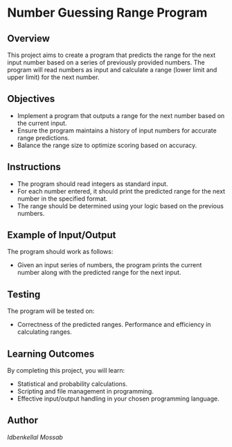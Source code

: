 # Number Guessing Range Program

## Overview
This project aims to create a program that predicts the range for the next input number based on a series of previously provided numbers. The program will read numbers as input and calculate a range (lower limit and upper limit) for the next number.

## Objectives
* Implement a program that outputs a range for the next number based on the current input.
* Ensure the program maintains a history of input numbers for accurate range predictions.
* Balance the range size to optimize scoring based on accuracy.

## Instructions
* The program should read integers as standard input.
* For each number entered, it should print the predicted range for the next number in the specified format.
* The range should be determined using your logic based on the previous numbers.

## Example of Input/Output
The program should work as follows:
* Given an input series of numbers, the program prints the current number along with the predicted range for the next input.

## Testing
The program will be tested on:

* Correctness of the predicted ranges.
Performance and efficiency in calculating ranges.

## Learning Outcomes
By completing this project, you will learn:

* Statistical and probability calculations.
* Scripting and file management in programming.
* Effective input/output handling in your chosen programming language.

## Author

*Idbenkellal Mossab*
